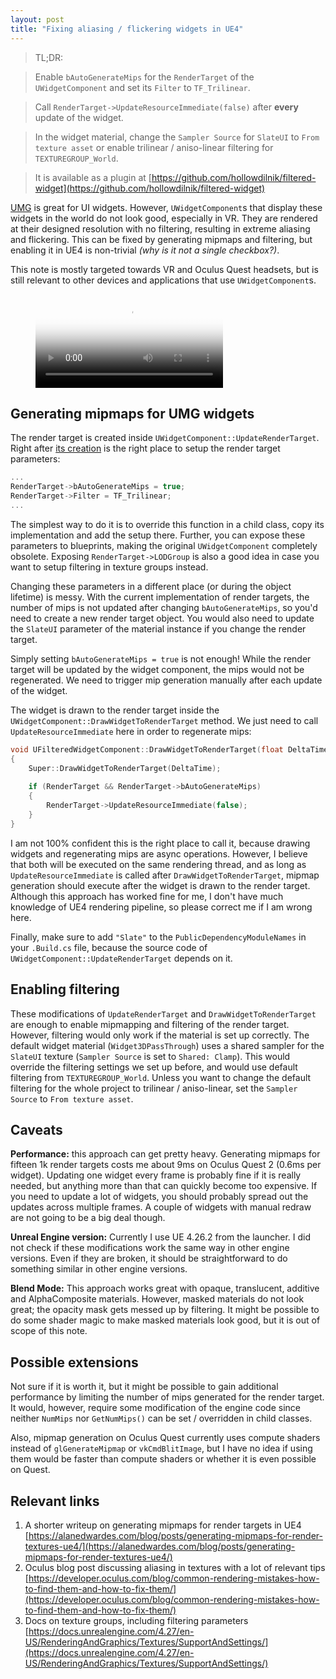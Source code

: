 ```yaml
---
layout: post
title: "Fixing aliasing / flickering widgets in UE4"
---
```

> TL;DR:

> Enable `bAutoGenerateMips` for the `RenderTarget` of the `UWidgetComponent` and set its `Filter` to `TF_Trilinear`.

> Call `RenderTarget->UpdateResourceImmediate(false)` after **every** update of the widget.

> In the widget material, change the `Sampler Source` for `SlateUI` to `From texture asset` or enable trilinear / aniso-linear filtering for `TEXTUREGROUP_World`.

> It is available as a plugin at [https://github.com/hollowdilnik/filtered-widget](https://github.com/hollowdilnik/filtered-widget)

[UMG](https://docs.unrealengine.com/4.27/en-US/InteractiveExperiences/UMG/) is great for UI widgets.
However, `UWidgetComponent`&#x200B;s that display these widgets in the world do not look good, especially in VR.
They are rendered at their designed resolution with no filtering, resulting in extreme aliasing and flickering.
This can be fixed by generating mipmaps and filtering, but enabling it in UE4 is non-trivial *(why is it not a single checkbox?)*.

This note is mostly targeted towards VR and Oculus Quest headsets, but is still relevant to other devices and applications that use `UWidgetComponent`&#x200B;s.

<figure class="video_container">
  <video controls="true" allowfullscreen="true" poster="/assets/img/mipmaps.jpg">
    <source src="/assets/video/mipmaps.webm" type="video/webm">
  </video>
</figure>

<!-- TODO: GIF THAT SHOWS BEFORE VS AFTER -->

## Generating mipmaps for UMG widgets
The render target is created inside `UWidgetComponent::UpdateRenderTarget`.
Right after [its creation](https://github.com/EpicGames/UnrealEngine/blob/4.26/Engine/Source/Runtime/UMG/Private/Components/WidgetComponent.cpp#L1696) is the right place to setup the render target parameters:

```cpp
...
RenderTarget->bAutoGenerateMips = true;
RenderTarget->Filter = TF_Trilinear;
...
```

The simplest way to do it is to override this function in a child class, copy its implementation and add the setup there.
Further, you can expose these parameters to blueprints, making the original `UWidgetComponent` completely obsolete.
Exposing `RenderTarget->LODGroup` is also a good idea in case you want to setup filtering in texture groups instead.

Changing these parameters in a different place (or during the object lifetime) is messy.
With the current implementation of render targets, the number of mips is not updated after changing `bAutoGenerateMips`, so you'd need to create a new render target object.
You would also need to update the `SlateUI` parameter of the material instance if you change the render target.

Simply setting `bAutoGenerateMips = true` is not enough!
While the render target will be updated by the widget component, the mips would not be regenerated.
We need to trigger mip generation manually after each update of the widget.

The widget is drawn to the render target inside the `UWidgetComponent::DrawWidgetToRenderTarget` method.
We just need to call `UpdateResourceImmediate` here in order to regenerate mips:

```cpp
void UFilteredWidgetComponent::DrawWidgetToRenderTarget(float DeltaTime)
{
	Super::DrawWidgetToRenderTarget(DeltaTime);
	
	if (RenderTarget && RenderTarget->bAutoGenerateMips)
	{
		RenderTarget->UpdateResourceImmediate(false);
	}
}
```

I am not 100% confident this is the right place to call it, because drawing widgets and regenerating mips are async operations.
However, I believe that both will be executed on the same rendering thread, and as long as `UpdateResourceImmediate` is called after `DrawWidgetToRenderTarget`, mipmap generation should execute after the widget is drawn to the render target.
Although this approach has worked fine for me, I don't have much knowledge of UE4 rendering pipeline, so please correct me if I am wrong here.

Finally, make sure to add `"Slate"` to the `PublicDependencyModuleNames` in your `.Build.cs` file, because the source code of `UWidgetComponent::UpdateRenderTarget` depends on it.

## Enabling filtering
These modifications of `UpdateRenderTarget` and `DrawWidgetToRenderTarget` are enough to enable mipmapping and filtering of the render target.
However, filtering would only work if the material is set up correctly.
The default widget material (&#x200B;`Widget3DPassThrough`&#x200B;) uses a shared sampler for the `SlateUI` texture (&#x200B;`Sampler Source` is set to `Shared: Clamp`&#x200B;).
This would override the filtering settings we set up before, and would use default filtering from `TEXTUREGROUP_World`.
Unless you want to change the default filtering for the whole project to trilinear / aniso-linear, set the `Sampler Source` to `From texture asset`.

## Caveats
**Performance:** this approach can get pretty heavy.
Generating mipmaps for fifteen 1k render targets costs me about 9ms on Oculus Quest 2 (0.6ms per widget).
Updating one widget every frame is probably fine if it is really needed, but anything more than that can quickly become too expensive.
If you need to update a lot of widgets, you should probably spread out the updates across multiple frames.
A couple of widgets with manual redraw are not going to be a big deal though.

**Unreal Engine version:** Currently I use UE 4.26.2 from the launcher.
I did not check if these modifications work the same way in other engine versions.
Even if they are broken, it should be straightforward to do something similar in other engine versions.

**Blend Mode:** This approach works great with opaque, translucent, additive and AlphaComposite materials.
However, masked materials do not look great; the opacity mask gets messed up by filtering.
It might be possible to do some shader magic to make masked materials look good, but it is out of scope of this note.

## Possible extensions
Not sure if it is worth it, but it might be possible to gain additional performance by limiting the number of mips generated for the render target.
It would, however, require some modification of the engine code since neither `NumMips` nor `GetNumMips()` can be set / overridden in child classes.

Also, mipmap generation on Oculus Quest currently uses compute shaders instead of `glGenerateMipmap` or `vkCmdBlitImage`, but I have no idea if using them would be faster than compute shaders or whether it is even possible on Quest.

## Relevant links
1. A shorter writeup on generating mipmaps for render targets in UE4 [https://alanedwardes.com/blog/posts/generating-mipmaps-for-render-textures-ue4/](https://alanedwardes.com/blog/posts/generating-mipmaps-for-render-textures-ue4/)
1. Oculus blog post discussing aliasing in textures with a lot of relevant tips [https://developer.oculus.com/blog/common-rendering-mistakes-how-to-find-them-and-how-to-fix-them/](https://developer.oculus.com/blog/common-rendering-mistakes-how-to-find-them-and-how-to-fix-them/)
1. Docs on texture groups, including filtering parameters [https://docs.unrealengine.com/4.27/en-US/RenderingAndGraphics/Textures/SupportAndSettings/](https://docs.unrealengine.com/4.27/en-US/RenderingAndGraphics/Textures/SupportAndSettings/)